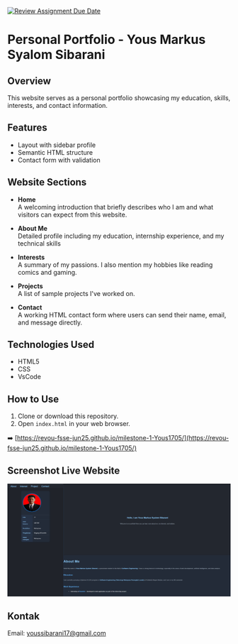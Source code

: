 [![Review Assignment Due Date](https://classroom.github.com/assets/deadline-readme-button-22041afd0340ce965d47ae6ef1cefeee28c7c493a6346c4f15d667ab976d596c.svg)](https://classroom.github.com/a/akoVEwkh)

# Personal Portfolio - Yous Markus Syalom Sibarani

## Overview

This website serves as a personal portfolio showcasing my education, skills, interests, and contact information.

## Features

- Layout with sidebar profile
- Semantic HTML structure
- Contact form with validation

## Website Sections

- **Home**  
  A welcoming introduction that briefly describes who I am and what visitors can expect from this website.

- **About Me**  
  Detailed profile including my education, internship experience, and my technical skills

- **Interests**  
  A summary of my passions. I also mention my hobbies like reading comics and gaming.

- **Projects**  
  A list of sample projects I've worked on.

- **Contact**  
  A working HTML contact form where users can send their name, email, and message directly.

## Technologies Used

- HTML5
- CSS
- VsCode

## How to Use

1. Clone or download this repository.
2. Open `index.html` in your web browser.

➡️ [https://revou-fsse-jun25.github.io/milestone-1-Yous1705/](https://revou-fsse-jun25.github.io/milestone-1-Yous1705/)

## Screenshot Live Website

![Website Screenshot](assets/images/liveweb.png)

## Kontak

Email: [youssibarani17@gmail.com](mailto:youssibarani17@gmail.com)
